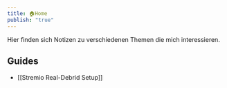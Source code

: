 ```yaml
---
title: 🏠Home
publish: "true"
---
```

Hier finden sich Notizen zu verschiedenen Themen die mich interessieren.

## Guides
- [[Stremio Real-Debrid Setup]]

